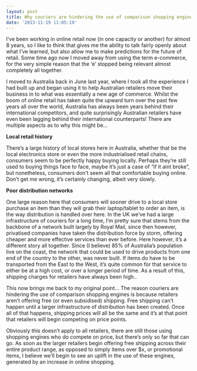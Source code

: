 ```yaml
---
layout: post
title: Why couriers are hindering the use of comparison shopping engines
date: '2013-11-19 11:05:19'
---
```


<p>I&rsquo;ve been working in online retail now (in one capacity or another) for almost 8 years, so I like to think that gives me the ability to talk fairly openly about what I&rsquo;ve learned, but also allow me to make predictions for the future of retail. Some time ago now I moved away from using the term e-commerce, for the very simple reason that the &lsquo;e&rsquo; stopped being relevant almost completely all together.</p>
<p>I moved to Australia back in June last year, where I took all the experience I had built up and began using it to help Australian retailers move their business in to what was essentially a new age of commerce. Whilst the boom of online retail has taken quite the upward turn over the past few years all over the world, Australia has always been years behind their international competitors, and quite surprisingly Australian retailers have even been lagging behind their international counterparts! There are multiple aspects as to why this might be&hellip;</p>
<p><strong>Local retail history</strong></p>
<p>There&rsquo;s a large history of local stores here in Australia, whether that be the local electronics store or even the more industrialised retail chains, consumers seem to be perfectly happy buying locally. Perhaps they&rsquo;re still used to buying things face to face, maybe it&rsquo;s just a case of &ldquo;if it aint broke&rdquo;, but nonetheless, consumers don&rsquo;t seem all that comfortable buying online. Don&rsquo;t get me wrong, it&rsquo;s certainly changing, albeit very slowly.</p>
<p><strong>Poor distribution networks</strong></p>
<p>One large reason here that consumers will sooner drive to a local store purchase an item than they will grab their laptop/tablet to order an item, is the way distribution is handled over here. In the UK we&rsquo;ve had a large infrastructure of couriers for a long time, I&rsquo;m pretty sure that stems from the backbone of a network built largely by Royal Mail, since then however, privatised companies have taken the distribution force by storm, offering cheaper and more effective services than ever before. Here however, it&rsquo;s a different story all together. Since (I believe) 85% of Australia&rsquo;s population live on the coast, the network that could be used to drive products from one end of the country to the other, was never built. If items do have to be transported from the East to the West, it&rsquo;s quite common for that service to either be at a high cost, or over a longer period of time. As a result of this, shipping charges for retailers have always been high..</p>
<p>This now brings me back to my original point&hellip; The reason couriers are hindering the use of comparison shopping engines is because retailers aren&rsquo;t offering free (or even subsidised) shipping. Free shipping can&rsquo;t happen until a larger infrastructure of distribution has been created. Once all of that happens, shipping prices will all be the same and it&rsquo;s at that point that retailers will begin competing on price points.</p>
<p>Obviously this doesn&rsquo;t apply to all retailers, there are still those using shopping engines who do compete on price, but there&rsquo;s only so far that can go. As soon as the larger retailers begin offering free shipping across their entire product range, as opposed to simply items over $x, or promotional items, I believe we&rsquo;ll begin to see an uplift in the use of these engines, generated by an increase in online shopping.</p>
<p>&nbsp;</p>
